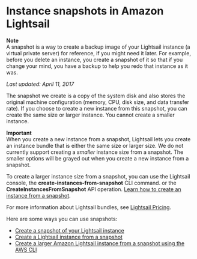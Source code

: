 # Instance snapshots in Amazon Lightsail<a name="understanding-instance-snapshots-in-amazon-lightsail"></a>

**Note**  
A snapshot is a way to create a backup image of your Lightsail instance \(a virtual private server\) for reference, if you might need it later\. For example, before you delete an instance, you create a snapshot of it so that if you change your mind, you have a backup to help you redo that instance as it was\.

*Last updated: April 11, 2017*

The snapshot we create is a copy of the system disk and also stores the original machine configuration \(memory, CPU, disk size, and data transfer rate\)\. If you choose to create a new instance from this snapshot, you can create the same size or larger instance\. You cannot create a smaller instance\.

**Important**  
When you create a new instance from a snapshot, Lightsail lets you create an instance bundle that is either the same size or larger size\. We do not currently support creating a *smaller* instance size from a snapshot\. The smaller options will be grayed out when you create a new instance from a snapshot\.

To create a larger instance size from a snapshot, you can use the Lightsail console, the **create\-instances\-from\-snapshot** CLI command\. or the **CreateInstancesFromSnapshot** API operation\. [Learn how to create an instance from a snapshot](lightsail-how-to-create-instance-from-snapshot.md)\.

For more information about Lightsail bundles, see [Lightsail Pricing](https://amazonlightsail.com/pricing/)\.

Here are some ways you can use snapshots:
+ [Create a snapshot of your Lightsail instance](lightsail-how-to-create-a-snapshot-of-your-instance.md)
+ [Create a Lightsail instance from a snapshot](lightsail-how-to-create-instance-from-snapshot.md)
+ [Create a larger Amazon Lightsail instance from a snapshot using the AWS CLI](lightsail-how-to-create-larger-instance-from-snapshot-using-aws-cli.md)